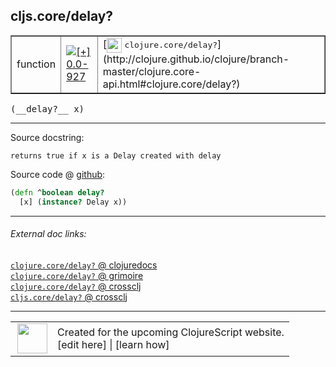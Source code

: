 ## cljs.core/delay?



 <table border="1">
<tr>
<td>function</td>
<td><a href="https://github.com/cljsinfo/cljs-api-docs/tree/0.0-927"><img valign="middle" alt="[+] 0.0-927" title="Added in 0.0-927" src="https://img.shields.io/badge/+-0.0--927-lightgrey.svg"></a> </td>
<td>
[<img height="24px" valign="middle" src="http://i.imgur.com/1GjPKvB.png"> <samp>clojure.core/delay?</samp>](http://clojure.github.io/clojure/branch-master/clojure.core-api.html#clojure.core/delay?)
</td>
</tr>
</table>


 <samp>
(__delay?__ x)<br>
</samp>

---





Source docstring:

```
returns true if x is a Delay created with delay
```


Source code @ [github](https://github.com/clojure/clojurescript/blob/r3153/src/cljs/cljs/core.cljs#L8851-L8853):

```clj
(defn ^boolean delay?
  [x] (instance? Delay x))
```

<!--
Repo - tag - source tree - lines:

 <pre>
clojurescript @ r3153
└── src
    └── cljs
        └── cljs
            └── <ins>[core.cljs:8851-8853](https://github.com/clojure/clojurescript/blob/r3153/src/cljs/cljs/core.cljs#L8851-L8853)</ins>
</pre>

-->

---



###### External doc links:

[`clojure.core/delay?` @ clojuredocs](http://clojuredocs.org/clojure.core/delay_q)<br>
[`clojure.core/delay?` @ grimoire](http://conj.io/store/v1/org.clojure/clojure/1.7.0-beta3/clj/clojure.core/delay%3F/)<br>
[`clojure.core/delay?` @ crossclj](http://crossclj.info/fun/clojure.core/delay%3F.html)<br>
[`cljs.core/delay?` @ crossclj](http://crossclj.info/fun/cljs.core.cljs/delay%3F.html)<br>

---

 <table>
<tr><td>
<img valign="middle" align="right" width="48px" src="http://i.imgur.com/Hi20huC.png">
</td><td>
Created for the upcoming ClojureScript website.<br>
[edit here] | [learn how]
</td></tr></table>

[edit here]:https://github.com/cljsinfo/cljs-api-docs/blob/master/cljsdoc/cljs.core_delayQMARK.cljsdoc
[learn how]:https://github.com/cljsinfo/cljs-api-docs/wiki/cljsdoc-files

<!--

This information was too distracting to show to readers, but I'll leave it
commented here since it is helpful to:

- pretty-print the data used to generate this document
- and show how to retrieve that data



The API data for this symbol:

```clj
{:return-type boolean,
 :ns "cljs.core",
 :name "delay?",
 :signature ["[x]"],
 :history [["+" "0.0-927"]],
 :type "function",
 :full-name-encode "cljs.core_delayQMARK",
 :source {:code "(defn ^boolean delay?\n  [x] (instance? Delay x))",
          :title "Source code",
          :repo "clojurescript",
          :tag "r3153",
          :filename "src/cljs/cljs/core.cljs",
          :lines [8851 8853]},
 :full-name "cljs.core/delay?",
 :clj-symbol "clojure.core/delay?",
 :docstring "returns true if x is a Delay created with delay"}

```

Retrieve the API data for this symbol:

```clj
;; from Clojure REPL
(require '[clojure.edn :as edn])
(-> (slurp "https://raw.githubusercontent.com/cljsinfo/cljs-api-docs/catalog/cljs-api.edn")
    (edn/read-string)
    (get-in [:symbols "cljs.core/delay?"]))
```

-->
